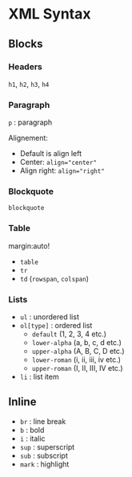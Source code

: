 # XML Syntax

## Blocks

### Headers

`h1`, `h2`, `h3`, `h4`

### Paragraph

`p` : paragraph

Alignement:
* Default is align left
* Center: `align="center"`
* Align right: `align="right"`

### Blockquote

`blockquote`

### Table

margin:auto!

* `table`
* `tr`
* `td` (`rowspan`, `colspan`)

### Lists

* `ul` : unordered list
* `ol[type]` : ordered list
    + `default` (1, 2, 3, 4 etc.)
    + `lower-alpha` (a, b, c, d etc.)
    + `upper-alpha` (A, B, C, D etc.)
    + `lower-roman` (i, ii, iii, iv etc.)
    + `upper-roman` (I, II, III, IV etc.)
* `li` : list item

## Inline

* `br` : line break
* `b` : bold
* `i` : italic
* `sup` : superscript
* `sub` : subscript
* `mark` : highlight
